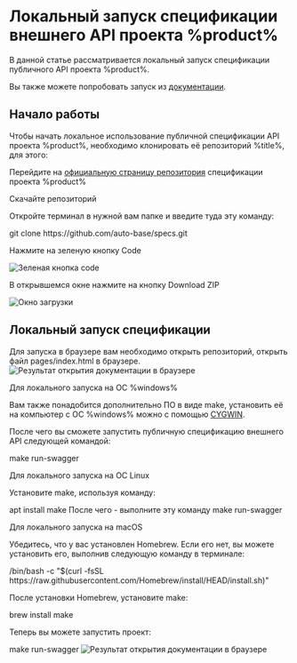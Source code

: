 # Локальный запуск спецификации внешнего API проекта %product%

В данной статье рассматривается локальный запуск спецификации публичного API проекта %product%.

<tip>
    Вы также можете попробовать запуск из <a href="public-api.md">документации</a>.
</tip>

## Начало работы

Чтобы начать локальное использование публичной спецификации API проекта %product%, необходимо клонировать её репозиторий
%title%, для этого:

<procedure title="Клонирование репозитория" id="клонирование_репозитория">
<step>
    <p>Перейдите на <a href="https://github.com/auto-base/specs">официальную страницу репозитория</a> спецификации проекта %product%</p>
</step>
<step>
    <p>Скачайте репозиторий</p>
    <tabs>
        <tab title="Интерфейс командной строки">
            <p>Откройте терминал в нужной вам папке и введите туда эту команду:</p>
            <code-block lang="console">
                git clone https://github.com/auto-base/specs.git
            </code-block>
        </tab>
        <tab title="Графический интерфейс">
            <procedure id="клонирование_репозитория_графический_интерфейс">
                <step>
                    <p>Нажмите на зеленую кнопку Code</p>
                    <img src="initial-clone-procedure-button.png" alt="Зеленая кнопка code" border-effect="line"/>  
                </step>
                <step>
                    <p>В открывшемся окне нажмите на кнопку Download ZIP</p>
                    <img src="initial-clone-procedure-modal-view.png" alt="Окно загрузки" border-effect="line"/>  
                </step>
            </procedure>
        </tab>
    </tabs>
</step>
</procedure>

## Локальный запуск спецификации
<tabs>
   <tab title="Браузер">
        Для запуска в браузере вам необходимо открыть репозиторий, открыть файл pages/index.html в браузере.
        <img src="swagger-ui-result.png" alt="Результат открытия документации в браузере"/>
    </tab>
   <tab title="Докер-контейнер">
        <tabs>
    <tab title="%windows%">
        <p>Для локального запуска на ОС %windows%</p>
        <p>Вам также понадобится дополнительно ПО в виде make, установить её на компьютер с ОС %windows% можно с помощью <a href="https://www.cygwin.com/install.html">CYGWIN</a>.</p>
        <p>После чего вы сможете запустить публичную спецификацию внешнего API следующей командой:</p>        
        <code-block lang="powershell">
            make run-swagger
        </code-block>
    </tab>
    <tab title="Linux">
        <p>Для локального запуска на ОС Linux</p>
        <p>Установите make, используя команду:</p>
        <code-block lang="bash">
            apt install make
        </code-block>
        После чего - выполните эту команду 
        <code-block lang="bash">
            make run-swagger
        </code-block>
    </tab>
    <tab title="MacOS">
        <p>Для локального запуска на macOS</p>
        <p>Убедитесь, что у вас установлен Homebrew. Если его нет, вы можете установить его, выполнив следующую команду в терминале:</p>
        <code-block lang="bash">
            /bin/bash -c "$(curl -fsSL https://raw.githubusercontent.com/Homebrew/install/HEAD/install.sh)"
        </code-block>
        <p>После установки Homebrew, установите make:</p>
        <code-block lang="bash">
            brew install make
        </code-block>
        <p>Теперь вы можете запустить проект:</p>
        <code-block lang="bash">
            make run-swagger
        </code-block>
    </tab>
</tabs>
    <img src="swagger-ui-result.png" alt="Результат открытия документации в браузере"/>
    </tab>
</tabs>